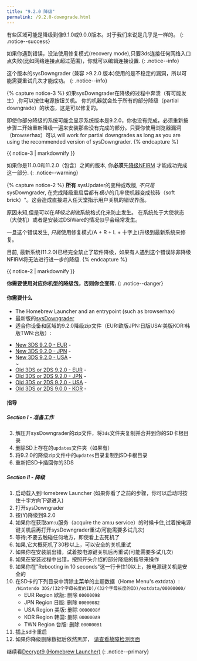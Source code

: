 ```yaml
---
title: "9.2.0 降级"
permalink: /9.2.0-downgrade.html
---
```


有些区域可能是降级到像9.1.0或9.0.0版本。对于我们来说是几乎是一样的。
{: .notice--success}

如果你遇到错误，没法使用修复模式(recovery mode),只要3ds连接任何网络入口点失败(比如网络连接点超过范围)，你就可以编辑连接设置.
{: .notice--info}

这个版本的sysDowngrader (兼容 >9.2.0 版本)使用的是不稳定的漏洞，所以可能需要重试几次才能成功。
{: .notice--info}

{% capture notice-3 %}
如果sysDowngrader在降级的过程中奔溃（有可能发生）,你可以按住电源按钮关机。 你的机器就会处于所有的部分降级（partial downgrade）的状态，这是可以修复的。

即使你部分降级的系统可能会显示系统版本是9.2.0，你也没有完成，必须重新按步骤二开始重新降级一遍来安装那些没有完成的部分。只要你使用浏览器漏洞（browserhax）可以 will work for partial downgrades as long as you are using the recommended version of sysDowngrader.
{% endcapture %}

<div class="notice--info">{{ notice-3 | markdownify }}</div>

如果你是11.0.0和11.2.0（包含）之间的版本, 你**必须**先[降级NFIRM](nfirm-downgrade) 才能成功完成这一部分.
{: .notice--warning}

{% capture notice-2 %}
**所有** sysUpdater的变种或改版, *不只是*sysDowngrader, 在完成降级重启后都有*极小*的几率使机器变成软砖（soft brick）"。这会造成直接进入任天堂指示用户关机的错误界面。

原因未知,但是可以在*降级之前*做系统格式化来防止发生。 在系统处于大使状态（大使机）或者是安装过DSiWare的情况似乎会经常发生。

一旦这个错误发生, *只能*使用修复模式(A + R + L + 十字上)升级到最新系统来修复。

目前, 最新系统(11.2.0)已经完全禁止了软件降级，如果有人遇到这个错误除非降级NFIRM将无法进行进一步的降级.
{% endcapture %}

<div class="notice--warning">{{ notice-2 | markdownify }}</div>

**你需要使用对应你机型的降级包，否则你会变砖.**
{: .notice--danger}

#### 你需要什么

* The Homebrew Launcher and an entrypoint (such as browserhax)
* 最新版的[sysDowngrader](https://github.com/Plailect/sysDowngrader/releases/latest)
* 适合你设备和区域的9.2.0降级zip文件（EUR:欧版JPN:日版USA:美版KOR:韩版TWN:台版）:
 +    [New 3DS 9.2.0 - EUR](torrents/9.2.0-20E(Full)_n3DS.torrent) - <code class="highlighterrouge"><a href="magnet:?xt=urn:btih:4e22cf8bc71c99a70bb846c7cf416d4caafbe58e"><i class="fa fa-magnet" aria-hidden="true"></i></a></code>   
 +    [New 3DS 9.2.0 - JPN](torrents/9.2.0-20J(Full)_n3DS.torrent) - <code class="highlighterrouge"><a href="magnet:?xt=urn:btih:c8630ed31b53637b9023bd4dc1ce38362bb8ecd9"><i class="fa fa-magnet" aria-hidden="true"></i></a></code>     
 +    [New 3DS 9.2.0 - USA](torrents/9.2.0-20U(Full)_n3DS.torrent) - <code class="highlighterrouge"><a href="magnet:?xt=urn:btih:1e670b71b7f26f2765bbe55d0f6cb8c0459d2e8c"><i class="fa fa-magnet" aria-hidden="true"></i></a></code>     
~
 +    [Old 3DS or 2DS 9.2.0 - EUR](torrents/9.2.0-20E(Full).torrent) - <code class="highlighterrouge"><a href="magnet:?xt=urn:btih:844006eb64474c115bd5b847f6c59d333be3397a"><i class="fa fa-magnet" aria-hidden="true"></i></a></code>     
 +    [Old 3DS or 2DS 9.2.0 - JPN](torrents/9.2.0-20J(Full).torrent) - <code class="highlighterrouge"><a href="magnet:?xt=urn:btih:bb27a53a524276b6527d3b139395b2afc7affe1a"><i class="fa fa-magnet" aria-hidden="true"></i></a></code>     
 +    [Old 3DS or 2DS 9.2.0 - USA](torrents/9.2.0-20U(Full).torrent) - <code class="highlighterrouge"><a href="magnet:?xt=urn:btih:940d6479a3972a99daeb85c499f0d6e4e24a2c8b"><i class="fa fa-magnet" aria-hidden="true"></i></a></code>
 +    [Old 3DS or 2DS 9.0.0 - KOR](torrents/9.0.0-20K(Full).torrent) - <code class="highlighterrouge"><a href="magnet:?xt=urn:btih:2695d01cdfecb74a59e25b98f76ab9285a2dae11"><i class="fa fa-magnet" aria-hidden="true"></i></a></code>

<!---

 +    [Old 3DS or 2DS 9.0.0 - TWN](torrents/9.0.0-20T(Full).torrent) - <code class="highlighterrouge"><a href="magnet:?xt=urn:btih:f2f3bf7250f7ae558ab9ebd3c425a8f85021f80f"><i class="fa fa-magnet" aria-hidden="true"></i></a></code>

 --->

#### 指导

##### Section I - 准备工作

3. 解压开sysDowngrader的zip文件，将`3ds`文件夹复制并合并到你的SD卡根目录
4. 删除SD上存在的`updates`文件夹（如果有）
5. 将9.2.0的降级zip文件中的`updates`目录复制到SD卡根目录
6. 重新把SD卡插回你的3DS

##### Section II - 降级

1. 启动载入到Homebrew Launcher (如果你看了之前的步骤，你可以启动时按住十字方向下键进入)    
2. 打开sysDowngrader
5. 按(Y)降级到9.2.0
6. 如果你在获取am:u服务（acquire the am:u service）的时候卡住,试着按电源键关机后再打开sysDowngrader重试(可能需要多试几次)
7. 等待;不要去触碰任何地方，即使看上去死机了
8. 如果,它大概死机了30秒以上，可以安全的关机重试
9. 如果你在安装前出错，试着按电源键关机后再重试(可能需要多试几次)
10. 如果在安装过程中出错，按照开头介绍的部分降级的指导来操作
11. 如果你在"Rebooting in 10 seconds"这一行卡住10以上，按电源键关机是安全的
13. 在SD卡的下列目录中清除主菜单的主题数据（Home Menu's extdata）: `/Nintendo 3DS/(32个字母长度的ID)/(32个字母长度的ID)/extdata/00000000/`
     + EUR Region 欧版: 删除 `00000098`
     + JPN Region 日版: 删除 `00000082`
     + USA Region 美版: 删除 `0000008f`
     + KOR Region 韩国: 删除 `000000A9`
     + TWN Region 台版: 删除 `000000B1`
14. 插上sd卡重启
12. 如果你降级删除数据后依然黑屏， [请查看故障检测页面](troubleshooting#ts_sys_down)

继续看[Decrypt9 (Homebrew Launcher)](decrypt9-(homebrew-launcher))
{: .notice--primary}
